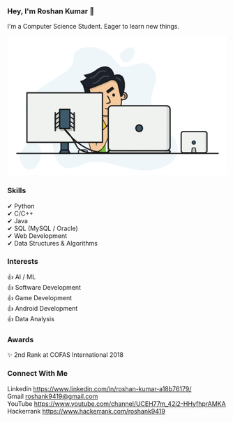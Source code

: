 ### Hey, I'm Roshan Kumar 👋

I'm a Computer Science Student. Eager to learn new things.

![alt-text](hadder.gif)

### Skills
✔ Python  
✔ C/C++  
✔ Java  
✔ SQL (MySQL / Oracle)  
✔ Web Development  
✔ Data Structures & Algorithms  

### Interests
👍 AI / ML  
👍 Software Development  
👍 Game Development  
👍 Android Development  
👍 Data Analysis  

### Awards
✨ 2nd Rank at COFAS International 2018
  
### Connect With Me
 Linkedin    https://www.linkedin.com/in/roshan-kumar-a18b76179/  
 Gmail       roshank9419@gmail.com  
 YouTube     https://www.youtube.com/channel/UCEH77m_42j2-HHyfhprAMKA  
 Hackerrank  https://www.hackerrank.com/roshank9419  

